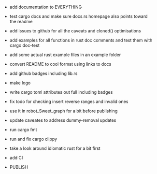 - add documentation to EVERYTHING
- test cargo docs and make sure docs.rs homepage also points toward
  the readme

- add issues to github for all the caveats and cloned() optimisations

- add examples for all functions in rust doc comments and test them with cargo doc-test

- add some actual rust example files in an example folder

- convert README to cool format using links to docs

- add github badges including lib.rs
- make logo

- write cargo toml attributes out full including badges

- fix todo for checking insert reverse ranges and invalid ones

- use it in robot_Sweet_graph for a bit before publishing

- update caveates to address dummy-removal updates

- run cargo fmt
- run and fix cargo clippy
- take a look around idiomatic rust for a bit first

- add CI

- PUBLISH
